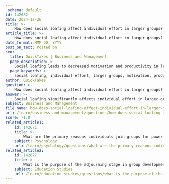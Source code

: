 ```yaml
---
_schema: default
id: 142682
date: 2024-12-26
title: >-
    How does social loafing affect individual effort in larger groups?
article_title: >-
    How does social loafing affect individual effort in larger groups?
date_format: MMM DD, YYYY
post_on_text: Posted on
seo:
  title: QuickTakes | Business and Management
  page_description: >-
    Social loafing leads to decreased motivation and productivity in larger groups, affecting individual effort due to reduced accountability and perceived contributions. Strategies to mitigate its effects include clarifying roles and fostering a culture of accountability.
  page_keywords: >-
    social loafing, individual effort, larger groups, motivation, productivity, accountability, group size, task simplicity, mitigation strategies, organizational behavior
author: QuickTakes
question: >-
    How does social loafing affect individual effort in larger groups?
answer: >-
    Social loafing significantly affects individual effort in larger groups by leading to a decrease in motivation and productivity. This phenomenon occurs when individuals feel less accountable for their contributions in a group setting, particularly as group size increases. Here are some key points regarding how social loafing impacts individual effort:\n\n1. **Reduced Accountability**: In larger groups, individuals often feel that their personal contributions are less noticeable. This anonymity can lead to a sense of reduced accountability, where members may believe that their effort will not be recognized or that others will pick up the slack.\n\n2. **Group Size**: The likelihood of social loafing increases with group size. As the number of participants grows, individuals may exert less effort because they feel less pressure to perform. This can create a norm of mediocrity, where the group collectively settles for lower performance standards.\n\n3. **Perceived Contribution**: When individuals perceive that their contributions are not essential to the group's success, they may be less motivated to put forth their best effort. This perception can be influenced by the visible contributions of others, leading to a cycle of decreased motivation.\n\n4. **Task Simplicity**: Social loafing is more prevalent when tasks are simple or do not require significant cognitive effort. In such cases, individuals may feel that their input is not critical, further diminishing their motivation to engage actively.\n\n5. **Mitigation Strategies**: Organizations can combat social loafing by implementing strategies that promote accountability and individual responsibility. For example, assigning specific roles and tasks to each group member can help ensure that everyone understands their contributions are vital to the group's success. Additionally, fostering a culture of accountability and setting clear expectations can enhance individual motivation.\n\nIn summary, social loafing can lead to a significant decline in individual effort within larger groups due to factors such as reduced accountability, group size, and perceived contribution. To counteract this effect, organizations should focus on strategies that clarify individual roles and responsibilities, thereby enhancing motivation and productivity.
subject: Business and Management
file_name: how-does-social-loafing-affect-individual-effort-in-larger-groups.md
url: /learn/business-and-management/questions/how-does-social-loafing-affect-individual-effort-in-larger-groups
score: -1.0
related_article1:
    id: 142671
    title: >-
        What are the primary reasons individuals join groups for power and status?
    subject: Psychology
    url: /learn/psychology/questions/what-are-the-primary-reasons-individuals-join-groups-for-power-and-status
related_article2:
    id: 142677
    title: >-
        What is the purpose of the adjourning stage in group development?
    subject: Education Studies
    url: /learn/education-studies/questions/what-is-the-purpose-of-the-adjourning-stage-in-group-development
---
```


&nbsp;